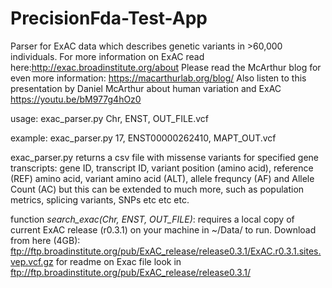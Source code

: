 # PrecisionFda-Test-App

Parser for ExAC data which describes genetic variants in >60,000 individuals. 
For more information on ExAC read here:http://exac.broadinstitute.org/about
Please read the McArthur blog for even more information: https://macarthurlab.org/blog/
Also listen to this presentation by Daniel McArthur about human variation and ExAC https://youtu.be/bM977g4hOz0

usage: exac_parser.py Chr, ENST, OUT_FILE.vcf

example: exac_parser.py 17, ENST00000262410, MAPT_OUT.vcf


exac_parser.py returns a csv file with missense variants for specified gene transcripts:
gene ID, transcript ID, variant position (amino acid), reference (REF) amino acid, variant amino acid (ALT), allele frequncy (AF) and Allele Count (AC) 
but this can be extended to much more, such as population metrics, splicing variants, SNPs etc etc etc. 

function <i>search_exac(Chr, ENST, OUT_FILE)</i>: 
requires a local copy of current ExAC release (r0.3.1) on your machine in ~/Data/ to run. 
Download from here (4GB): ftp://ftp.broadinstitute.org/pub/ExAC_release/release0.3.1/ExAC.r0.3.1.sites.vep.vcf.gz 
for readme on Exac file look in ftp://ftp.broadinstitute.org/pub/ExAC_release/release0.3.1/



